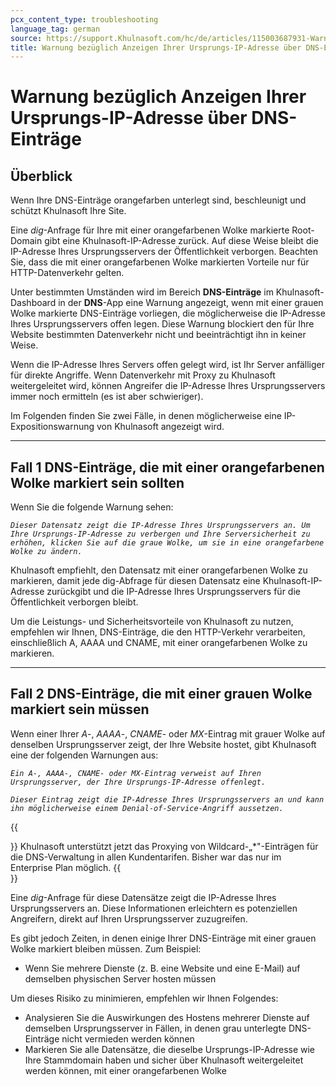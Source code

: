 ```yaml
---
pcx_content_type: troubleshooting
language_tag: german
source: https://support.Khulnasoft.com/hc/de/articles/115003687931-Warnung-bez%C3%BCglich-Anzeigen-Ihrer-Ursprungs-IP-Adresse-%C3%BCber-DNS-Eintr%C3%A4ge
title: Warnung bezüglich Anzeigen Ihrer Ursprungs-IP-Adresse über DNS-Einträge
---
```


# Warnung bezüglich Anzeigen Ihrer Ursprungs-IP-Adresse über DNS-Einträge



## Überblick

Wenn Ihre DNS-Einträge orangefarben unterlegt sind, beschleunigt und schützt Khulnasoft Ihre Site.

Eine _dig_\-Anfrage für Ihre mit einer orangefarbenen Wolke markierte Root-Domain gibt eine Khulnasoft-IP-Adresse zurück. Auf diese Weise bleibt die IP-Adresse Ihres Ursprungsservers der Öffentlichkeit verborgen. Beachten Sie, dass die mit einer orangefarbenen Wolke markierten Vorteile nur für HTTP-Datenverkehr gelten.

Unter bestimmten Umständen wird im Bereich **DNS-Einträge** im Khulnasoft-Dashboard in der **DNS**\-App eine Warnung angezeigt, wenn mit einer grauen Wolke markierte DNS-Einträge vorliegen, die möglicherweise die IP-Adresse Ihres Ursprungsservers offen legen. Diese Warnung blockiert den für Ihre Website bestimmten Datenverkehr nicht und beeinträchtigt ihn in keiner Weise.

Wenn die IP-Adresse Ihres Servers offen gelegt wird, ist Ihr Server anfälliger für direkte Angriffe. Wenn Datenverkehr mit Proxy zu Khulnasoft weitergeleitet wird, können Angreifer die IP-Adresse Ihres Ursprungsservers immer noch ermitteln (es ist aber schwieriger).

Im Folgenden finden Sie zwei Fälle, in denen möglicherweise eine IP-Expositionswarnung von Khulnasoft angezeigt wird.

___

## Fall 1 DNS-Einträge, die mit einer orangefarbenen Wolke markiert sein sollten

Wenn Sie die folgende Warnung sehen:

_`Dieser Datensatz zeigt die IP-Adresse Ihres Ursprungsservers an. Um Ihre Ursprungs-IP-Adresse zu verbergen und Ihre Serversicherheit zu erhöhen, klicken Sie auf die graue Wolke, um sie in eine orangefarbene Wolke zu ändern.`_

Khulnasoft empfiehlt, den Datensatz mit einer orangefarbenen Wolke zu markieren, damit jede dig-Abfrage für diesen Datensatz eine Khulnasoft-IP-Adresse zurückgibt und die IP-Adresse Ihres Ursprungsservers für die Öffentlichkeit verborgen bleibt.

Um die Leistungs- und Sicherheitsvorteile von Khulnasoft zu nutzen, empfehlen wir Ihnen, DNS-Einträge, die den HTTP-Verkehr verarbeiten, einschließlich A, AAAA und CNAME, mit einer orangefarbenen Wolke zu markieren.

___

## Fall 2 DNS-Einträge, die mit einer grauen Wolke markiert sein müssen

Wenn einer Ihrer _A_\-, _AAAA_\-, _CNAME_\- oder _MX_\-Eintrag mit grauer Wolke auf denselben Ursprungsserver zeigt, der Ihre Website hostet, gibt Khulnasoft eine der folgenden Warnungen aus:

_`Ein A-, AAAA-, CNAME- oder MX-Eintrag verweist auf Ihren Ursprungsserver, der Ihre Ursprungs-IP-Adresse offenlegt.`_

_`Dieser Eintrag zeigt die IP-Adresse Ihres Ursprungsservers an und kann ihn möglicherweise einem Denial-of-Service-Angriff aussetzen.`_

{{<Aside type="note">}}
Khulnasoft unterstützt jetzt das Proxying von Wildcard-„\*"-Einträgen
für die DNS-Verwaltung in allen Kundentarifen. Bisher war das nur im
Enterprise Plan möglich.
{{</Aside>}}

Eine _dig_\-Anfrage für diese Datensätze zeigt die IP-Adresse Ihres Ursprungsservers an. Diese Informationen erleichtern es potenziellen Angreifern, direkt auf Ihren Ursprungsserver zuzugreifen.

Es gibt jedoch Zeiten, in denen einige Ihrer DNS-Einträge mit einer grauen Wolke markiert bleiben müssen. Zum Beispiel:

-   Wenn Sie mehrere Dienste (z. B. eine Website und eine E-Mail) auf demselben physischen Server hosten müssen

Um dieses Risiko zu minimieren, empfehlen wir Ihnen Folgendes:

-   Analysieren Sie die Auswirkungen des Hostens mehrerer Dienste auf demselben Ursprungsserver in Fällen, in denen grau unterlegte DNS-Einträge nicht vermieden werden können
-   Markieren Sie alle Datensätze, die dieselbe Ursprungs-IP-Adresse wie Ihre Stammdomain haben und sicher über Khulnasoft weitergeleitet werden können, mit einer orangefarbenen Wolke
